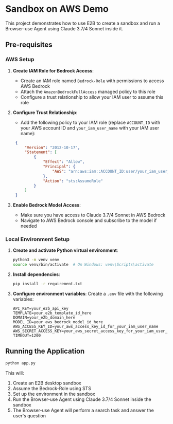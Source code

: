# Sandbox on AWS Demo

This project demonstrates how to use E2B to create a sandbox and run a Browser-use Agent using Claude 3.7/4 Sonnet inside it.

## Pre-requisites

### AWS Setup

1. **Create IAM Role for Bedrock Access**:
   - Create an IAM role named `Bedrock-Role` with permissions to access AWS Bedrock
   - Attach the `AmazonBedrockFullAccess` managed policy to this role
   - Configure a trust relationship to allow your IAM user to assume this role

2. **Configure Trust Relationship**:
   - Add the following policy to your IAM role (replace `ACCOUNT_ID` with your AWS account ID and `your_iam_user_name` with your IAM user name):
   ```json
    {
        "Version": "2012-10-17",
        "Statement": [
            {
                "Effect": "Allow",
                "Principal": {
                    "AWS": "arn:aws:iam::ACCOUNT_ID:user/your_iam_user_name"
                },
                "Action": "sts:AssumeRole"
            }
        ]
    }
   ```

3. **Enable Bedrock Model Access**:
   - Make sure you have access to Claude 3.7/4 Sonnet in AWS Bedrock
   - Navigate to AWS Bedrock console and subscribe to the model if needed

### Local Environment Setup

1. **Create and activate Python virtual environment**:
   ```bash
   python3 -m venv venv
   source venv/bin/activate  # On Windows: venv\Scripts\activate
   ```

2. **Install dependencies**:
   ```bash
   pip install -r requirement.txt
   ```

3. **Configure environment variables**:
   Create a `.env` file with the following variables:
   ```
   API_KEY=your_e2b_api_key
   TEMPLATE=your_e2b_template_id_here
   DOMAIN=your_e2b_domain_here
   MODEL_ID=your_aws_bedrock_model_id_here
   AWS_ACCESS_KEY_ID=your_aws_access_key_id_for_your_iam_user_name
   AWS_SECRET_ACCESS_KEY=your_aws_secret_access_key_for_your_iam_user_name
   TIMEOUT=1200
   ```

## Running the Application

```bash
python app.py
```

This will:
1. Create an E2B desktop sandbox
2. Assume the Bedrock-Role using STS
3. Set up the environment in the sandbox
4. Run the Browser-use Agent using Claude 3.7/4 Sonnet inside the sandbox
5. The Browser-use Agent will perform a search task and answer the user's question
